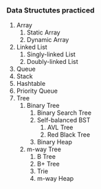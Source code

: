 ### Data Structutes practiced

1. Array
    1) Static Array
    2) Dynamic Array
2. Linked List
    1) Singly-linked List
    2) Doubly-linked List
3. Queue
4. Stack
5. Hashtable
6. Priority Queue
7. Tree
    1) Binary Tree
        1) Binary Search Tree
        2) Self-balanced BST
            1) AVL Tree
            2) Red Black Tree
        3) Binary Heap
    2) m-way Tree
        1) B Tree
        2) B+ Tree
        3) Trie
        4) m-way Heap 
